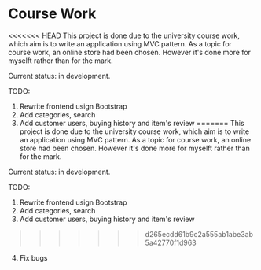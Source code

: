 # Course Work

<<<<<<< HEAD
This project is done due to the university course work, which aim is to write an application using MVC pattern. As a topic for course work, an online store had been chosen. However it's done more for myselft rather than for the mark.

Current status: in development.

TODO:
1) Rewrite frontend usign Bootstrap
2) Add categories, search
3) Add customer users, buying history and item's review
=======
This project is done due to the university course work, which aim is to write an application using MVC pattern. As a topic for course work, an online store had been chosen. However it's done more for myselft rather than for the mark. 

Current status: in development. 

TODO: 
1) Rewrite frontend usign Bootstrap
2) Add categories, search 
3) Add customer users, buying history and item's review 
>>>>>>> d265ecdd61b9c2a555ab1abe3ab5a42770f1d963
4) Fix bugs
